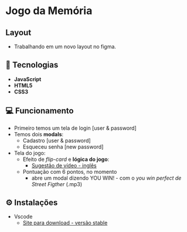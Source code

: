 # Jogo da Memória 

## Layout
- Trabalhando em um novo layout no figma.

## :rocket: Tecnologias
- **JavaScript** 
- **HTML5**         
- **CSS3**       

## :computer: Funcionamento 
- Primeiro temos um tela de login [user & password] 
- Temos dois **modals**: 
    - Cadastro [user & password]
    - Esqueceu senha [new password]
- Tela do jogo:
    - Efeito de *flip-card* e **lógica do jogo**: 
        - [Sugestão de vídeo - inglês](https://youtu.be/ZniVgo8U7ek)
    - Pontuação com 6 pontos, no momento
        - abre um modal dizendo YOU WIN! - com o _*you win perfect de Street Figther*_ (.mp3)

## :gear: Instalações
- Vscode
    - [Site para download - versão stable](https://code.visualstudio.com/)